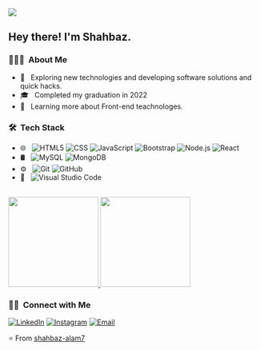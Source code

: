 <img src="https://avatars.githubusercontent.com/u/94215091?s=400&u=347c374abe7c82f3c9354cece73df3fcbff2dc56&v=4">

<h2> Hey there! I'm Shahbaz.</h2>

<h3> 👨🏻‍💻 &nbsp;About Me </h3>

- 🤔 &nbsp; Exploring new technologies and developing software solutions and quick hacks.
- 🎓 &nbsp; Completed my graduation in 2022
- 🌱 &nbsp; Learning more about Front-end teachnologes.

<h3> 🛠 &nbsp;Tech Stack</h3>

- 🌐 &nbsp;
  ![HTML5](https://img.shields.io/badge/-HTML5-333333?style=flat&logo=HTML5)
  ![CSS](https://img.shields.io/badge/-CSS-333333?style=flat&logo=CSS3&logoColor=1572B6)
  ![JavaScript](https://img.shields.io/badge/-JavaScript-333333?style=flat&logo=javascript)
  ![Bootstrap](https://img.shields.io/badge/-Bootstrap-333333?style=flat&logo=bootstrap&logoColor=563D7C)
  ![Node.js](https://img.shields.io/badge/-Node.js-333333?style=flat&logo=node.js)
  ![React](https://img.shields.io/badge/-React-333333?style=flat&logo=react)
- 🛢 &nbsp;
  ![MySQL](https://img.shields.io/badge/-MySQL-333333?style=flat&logo=mysql)
  ![MongoDB](https://img.shields.io/badge/-MongoDB-333333?style=flat&logo=mongodb)
- ⚙️ &nbsp;
  ![Git](https://img.shields.io/badge/-Git-333333?style=flat&logo=git)
  ![GitHub](https://img.shields.io/badge/-GitHub-333333?style=flat&logo=github)
- 🔧 &nbsp;
  ![Visual Studio Code](https://img.shields.io/badge/-Visual%20Studio%20Code-333333?style=flat&logo=visual-studio-code&logoColor=007ACC)
 
<br/>

<a href="https://github.com/AVS1508">
  <img height="180em" src="https://github-readme-stats.vercel.app/api?username=shahbaz-alam7&theme=buefy&show_icons=true" />
  <img height="180em" src="https://github-readme-stats.vercel.app/api/top-langs/?username=shahbaz-alam7&theme=buefy&layout=compact" />
</a>

<br/>

<h3> 🤝🏻 &nbsp;Connect with Me </h3>

<p align="center">

<a href="https://www.linkedin.com/in/mohd-shahbaz-alam/"><img alt="LinkedIn" src="https://img.shields.io/badge/LinkedIn-Mohd%20Shahbaz%20Alam-blue?style=flat-square&logo=linkedin"></a>
<a href="https://www.instagram.com/its_shah_9"><img alt="Instagram" src="https://img.shields.io/badge/Instagram-its_shah_9-blue?style=flat-square&logo=instagram"></a>
<a href="mailto:alamshahbaz287@gmail.com"><img alt="Email" src="https://img.shields.io/badge/Email-alamshahbaz287@gmail.com-blue?style=flat-square&logo=gmail"></a>
</p>

⭐️ From [shahbaz-alam7](https://github.com/shahbaz-alam7)
